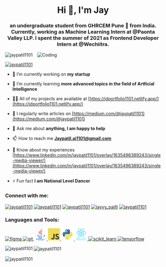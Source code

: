 <h1 align="center">Hi 👋, I'm Jay</h1>
<h3 align="center">an undergraduate student from GHRCEM Pune 🚀 from India. Currently, working as Machine Learning Intern at @Paonta Valley LLP. I spent the summer of 2021 as Frontend Developer Intern at @Wechiitra.</h3>
<img align="right" alt="Coding" width="400" src="https://www.qgengroup.com/wp-content/uploads/2020/05/gif-1.gif">

<p align="left"> <img src="https://komarev.com/ghpvc/?username=jaypatil1101&label=Profile%20views&color=0e75b6&style=flat" alt="jaypatil1101" /> </p>

<p align="left"> <a href="https://twitter.com/jaypatil1101" target="blank"><img src="https://img.shields.io/twitter/follow/jaypatil1101?logo=twitter&style=for-the-badge" alt="jaypatil1101" /></a> </p>

- 🔭 I’m currently working on **my startup**

- 🌱 I’m currently learning **more advanced topics in the field of Artficial Intelligence**

- 👨‍💻 All of my projects are available at [https://jdportfolio1101.netlify.app/](https://jdportfolio1101.netlify.app/)

- 📝 I regularly write articles on [https://medium.com/@jaypatil1101](https://medium.com/@jaypatil1101)

- 💬 Ask me about **anything, I am happy to help**

- 📫 How to reach me **Jaypatil.ai1101@gmail.com**

- 📄 Know about my experiences [https://www.linkedin.com/in/jaypatil1101/overlay/1635496389243/single-media-viewer/](https://www.linkedin.com/in/jaypatil1101/overlay/1635496389243/single-media-viewer/)

- ⚡ Fun fact **I am National Level Dancer**

<h3 align="left">Connect with me:</h3>
<p align="left">
<a href="https://twitter.com/jaypatil1101" target="blank"><img align="center" src="https://raw.githubusercontent.com/rahuldkjain/github-profile-readme-generator/master/src/images/icons/Social/twitter.svg" alt="jaypatil1101" height="30" width="40" /></a>
<a href="https://linkedin.com/in/jaypatil1101" target="blank"><img align="center" src="https://raw.githubusercontent.com/rahuldkjain/github-profile-readme-generator/master/src/images/icons/Social/linked-in-alt.svg" alt="jaypatil1101" height="30" width="40" /></a>
<a href="https://kaggle.com/jaypatil1101" target="blank"><img align="center" src="https://raw.githubusercontent.com/rahuldkjain/github-profile-readme-generator/master/src/images/icons/Social/kaggle.svg" alt="jaypatil1101" height="30" width="40" /></a>
<a href="https://instagram.com/jayyy_pailll" target="blank"><img align="center" src="https://raw.githubusercontent.com/rahuldkjain/github-profile-readme-generator/master/src/images/icons/Social/instagram.svg" alt="jayyy_pailll" height="30" width="40" /></a>
<a href="https://medium.com/jaypatil1101" target="blank"><img align="center" src="https://raw.githubusercontent.com/rahuldkjain/github-profile-readme-generator/master/src/images/icons/Social/medium.svg" alt="jaypatil1101" height="30" width="40" /></a>
</p>

<h3 align="left">Languages and Tools:</h3>
<p align="left"> <a href="https://www.figma.com/" target="_blank" rel="noreferrer"> <img src="https://www.vectorlogo.zone/logos/figma/figma-icon.svg" alt="figma" width="40" height="40"/> </a> <a href="https://git-scm.com/" target="_blank" rel="noreferrer"> <img src="https://www.vectorlogo.zone/logos/git-scm/git-scm-icon.svg" alt="git" width="40" height="40"/> </a> <a href="https://www.java.com" target="_blank" rel="noreferrer"> <img src="https://raw.githubusercontent.com/devicons/devicon/master/icons/java/java-original.svg" alt="java" width="40" height="40"/> </a> <a href="https://developer.mozilla.org/en-US/docs/Web/JavaScript" target="_blank" rel="noreferrer"> <img src="https://raw.githubusercontent.com/devicons/devicon/master/icons/javascript/javascript-original.svg" alt="javascript" width="40" height="40"/> </a> <a href="https://www.python.org" target="_blank" rel="noreferrer"> <img src="https://raw.githubusercontent.com/devicons/devicon/master/icons/python/python-original.svg" alt="python" width="40" height="40"/> </a> <a href="https://reactjs.org/" target="_blank" rel="noreferrer"> <img src="https://raw.githubusercontent.com/devicons/devicon/master/icons/react/react-original-wordmark.svg" alt="react" width="40" height="40"/> </a> <a href="https://scikit-learn.org/" target="_blank" rel="noreferrer"> <img src="https://upload.wikimedia.org/wikipedia/commons/0/05/Scikit_learn_logo_small.svg" alt="scikit_learn" width="40" height="40"/> </a> <a href="https://www.tensorflow.org" target="_blank" rel="noreferrer"> <img src="https://www.vectorlogo.zone/logos/tensorflow/tensorflow-icon.svg" alt="tensorflow" width="40" height="40"/> </a> </p>

<p><img align="left" src="https://github-readme-stats.vercel.app/api/top-langs?username=jaypatil1101&show_icons=true&locale=en&layout=compact" alt="jaypatil1101" /></p>

<p>&nbsp;<img align="center" src="https://github-readme-stats.vercel.app/api?username=jaypatil1101&show_icons=true&locale=en" alt="jaypatil1101" /></p>

<p><img align="center" src="https://github-readme-streak-stats.herokuapp.com/?user=jaypatil1101&" alt="jaypatil1101" /></p>


